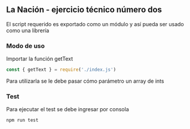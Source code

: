 ## La Nación - ejercicio técnico número dos

El script requerido es exportado como un módulo y así pueda ser usado como una librería

### Modo de uso

Importar la función getText
```js
const { getText } = require('./index.js')
```

Para utilizarla se le debe pasar cómo parámetro un array de ints

### Test

Para ejecutar el test se debe ingresar por consola 
```bash
npm run test
```